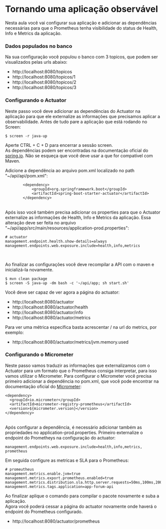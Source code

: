 # Tornando uma aplicação observável
Nesta aula você vai configurar sua aplicação e adicionar as dependências necessárias para que o Prometheus tenha visibilidade do status de Health, Info e Metrics da aplicação.</br>


### Dados populados no banco</br>
Na sua configuração você populou o banco com 3 topicos, que podem ser visualizados pelas urls abaixo:
* http://localhost:8080/topicos
* http://localhost:8080/topicos/1
* http://localhost:8080/topicos/2
* http://localhost:8080/topicos/3

### Configurando o Actuator</br>
Neste passo você deve adicionar as dependências do Actuator na aplicação para que ele externalize as informações que precisamos aplicar a observabilidade. Antes de tudo pare a aplicação que está rodando no Screen:
```
$ screen -r java-up
```
Aperte CTRL + C + D para encerrar a sessão screen.
</br>
As dependências podem ser encontradas na documentação oficial do <a href="https://spring.io/guides/gs/spring-boot/">spring.io</a>. Não se esqueça que você deve usar a que for compatível com Maven.</br>

Adicione a dependência ao arquivo pom.xml localizado no path "~/api/api/pom.xml":
```
		<dependency>
			<groupId>org.springframework.boot</groupId>
			<artifactId>spring-boot-starter-actuator</artifactId>
		</dependency>
```
</br>
Após isso você também precisa adicionar os properties para que o Actuator externalize as informações de Health, Info e Metrics da aplicação.
Essa alteração deve ser feita no arquivo "~/api/app/src/main/resources/application-prod.properties":

```
# actuator
management.endpoint.health.show-details=always
management.endpoints.web.exposure.include=health,info,metrics
```
</br>

Ao finalizar as configurações você deve recompilar a API com o maven e inicializá-la novamente.
```
$ mvn clean package
$ screen -S java-up -dm bash -c '~/api/app; sh start.sh'
```
Você deve ser capaz de ver agora a página do actuator:
* http://localhost:8080/actuator
* http://localhost:8080/actuator/health
* http://localhost:8080/actuator/info
* http://localhost:8080/actuator/metrics

Para ver uma métrica específica basta acrescentar /<nome-da-metrica> na url do metrics, por exemplo:
* http://localhost:8080/actuator/metrics/jvm.memory.used

### Configurando o Micrometer</br>

Neste passo vamos traduzir as informações que externalizamos com o Actuator para um formato que o Prometheus consiga interpretar, para isso vamos utilizar o Micrometer.
Para configurar o Micrometer você precisa primeiro adicionar a dependência no pom.xml, que você pode encontrar na documentação oficial do <a href="https://micrometer.io/docs/installing">Micrometer</a>:
```
<dependency>
  <groupId>io.micrometer</groupId>
  <artifactId>micrometer-registry-prometheus</artifactId>
  <version>${micrometer.version}</version>
</dependency>
```
</br>
Após configurar a dependência, é necessário adicionar também as propriedades no application-prod.properties.
Primeiro externalize o endpoint do Prometheys na configuração do actuator:

```
management.endpoints.web.exposure.include=health,info,metrics, prometheus
```

Em seguida configure as metricas e SLA para o Prometheus:

```
# promeutheus
management.metrics.enable.jvm=true
management.metrics.export.prometheus.enabled=true
management.metrics.distribution.sla.http.server.requests=50ms,100ms,200ms,300ms,500ms,1s
management.metrics.tags.application=app-forum-api
```

Ao finalizar aplique o comando para compilar o pacote novamente e suba a aplicação.</br>
Agora você poderá cessar a página do actuator novamente onde haverá o endpoint do Prometheus configurado.
* http://localhost:8080/actuator/prometheus
